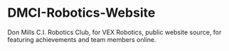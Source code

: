 # DMCI-Robotics-Website
Don Mills C.I. Robotics Club, for VEX Robotics, public website source, for featuring achievements and team members online.

